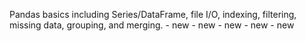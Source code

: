 Pandas basics including Series/DataFrame, file I/O, indexing, filtering, missing data, grouping, and merging. - new - new - new - new - new